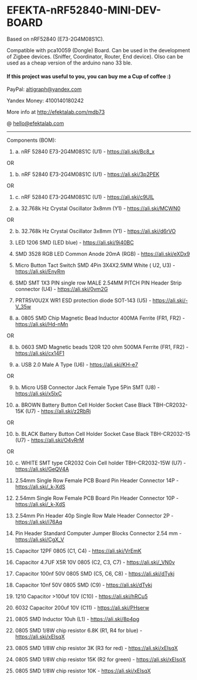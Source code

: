# EFEKTA-nRF52840-MINI-DEV-BOARD

Based on nRF52840 (E73-2G4M08S1C).

Compatible with pca10059 (Dongle) Board. Can be used in the development of Zigbee devices. (Sniffer, Coordinator, Router, End device). Olso can be used as a cheap version of the arduino nano 33 ble.

#### If this project was useful to you, you can buy me a Cup of coffee :)

PayPal: altigraph@yandex.com

Yandex Money: 4100140180242

More info at http://efektalab.com/mdb73

@ hello@efektalab.com


---

Components (BOM):

1. a. nRF 52840 E73-2G4M08S1C (U1) - https://ali.ski/Bc8_x

OR

1. b. nRF 52840 E73-2G4M08S1C (U1) - https://ali.ski/3p2PEK

OR

1. c. nRF 52840 E73-2G4M08S1C (U1) - https://ali.ski/c9UlL

2. a. 32.768k Hz Crystal Oscillator 3x8mm (Y1) - https://ali.ski/MCWN0

OR

2. b. 32.768k Hz Crystal Oscillator 3x8mm (Y1) - https://ali.ski/d6rVO

3. LED 1206 SMD (LED blue) - https://ali.ski/9i40BC

4. SMD 3528 RGB LED Common Anode 20mA (RGB) - https://ali.ski/eXDx9

5. Micro Button Tact Switch SMD 4Pin 3X4X2.5MM White ( U2, U3) - https://ali.ski/EnyRm

6. SMD SMT 1X3 PIN single row MALE 2.54MM PITCH PIN Header Strip connector (U4) - https://ali.ski/0vm2G

7. PRTR5V0U2X WR1 ESD protection diode SOT-143 (U5) - https://ali.ski/-V_35w

8. a. 0805 SMD Chip Magnetic Bead Inductor 400MA Ferrite (FR1, FR2) -  https://ali.ski/Hd-nMn

OR

8. b. 0603 SMD Magnetic beads 120R 120 ohm 500MA Ferrite (FR1, FR2) -  https://ali.ski/cx14F1

9. a. USB 2.0 Male A Type (U6) - https://ali.ski/KH-e7

OR

9. b. Micro USB Connector Jack Female Type 5Pin SMT (U8) - https://ali.ski/x5lxC

10. a. BROWN Battery Button Cell Holder Socket Case Black TBH-CR2032-15K (U7) - https://ali.ski/z2RbRj

OR

10. b. BLACK Battery Button Cell Holder Socket Case Black TBH-CR2032-15 (U7) - https://ali.ski/O4vRrM

OR 

10. c. WHITE SMT type CR2032 Coin Cell holder TBH-CR2032-15W (U7) - https://ali.ski/GeQV4A

11. 2.54mm Single Row Female PCB Board Pin Header Connector 14P - https://ali.ski/_k-XdS

12. 2.54mm Single Row Female PCB Board Pin Header Connector 10P - https://ali.ski/_k-XdS

13. 2.54mm Pin Header 40p Single Row Male Header Connector 2P - https://ali.ski/i76Aq

14. Pin Header Standard Computer Jumper Blocks Connector 2.54 mm - https://ali.ski/CgX_V

15. Capacitor 12PF 0805 (C1, C4) - https://ali.ski/VrEmK

16. Capacitor 4.7UF X5R 10V 0805 (C2, C3, C7) - https://ali.ski/_VN0v

17. Capacitor 100nf 50V 0805 SMD (C5, C6, C8)  - https://ali.ski/dTykj

18. Capacitor 10nf 50V 0805 SMD (C9)  - https://ali.ski/dTykj

19. 1210 Capacitor >100uf 10V (C10) - https://ali.ski/hRCu5

20. 6032 Capacitor 200uf 10V (C11) - https://ali.ski/PHserw

21. 0805 SMD Inductor 10uh (L1) - https://ali.ski/8p4pg

22. 0805 SMD 1/8W chip resistor 6.8K (R1, R4  for blue) - https://ali.ski/xEIsqX

23. 0805 SMD 1/8W chip resistor 3K (R3  for red) - https://ali.ski/xEIsqX

24. 0805 SMD 1/8W chip resistor 15K (R2  for green) - https://ali.ski/xEIsqX

25. 0805 SMD 1/8W chip resistor 10K - https://ali.ski/xEIsqX
 



 





